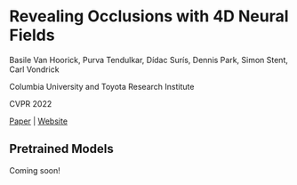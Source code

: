 # Revealing Occlusions with 4D Neural Fields

Basile Van Hoorick, Purva Tendulkar, Dídac Surís, Dennis Park, Simon Stent, Carl Vondrick

Columbia University and Toyota Research Institute

CVPR 2022

[Paper](https://arxiv.org/pdf/2204.10916.pdf) | [Website](https://occlusions.cs.columbia.edu/)

## Pretrained Models

Coming soon!
